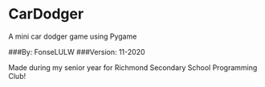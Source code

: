 # CarDodger
A mini car dodger game using Pygame

###By: FonseLULW
###Version: 11-2020

Made during my senior year for Richmond Secondary School Programming Club!

